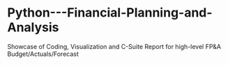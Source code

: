 # Python---Financial-Planning-and-Analysis
Showcase of Coding, Visualization and C-Suite Report for high-level FP&amp;A Budget/Actuals/Forecast
